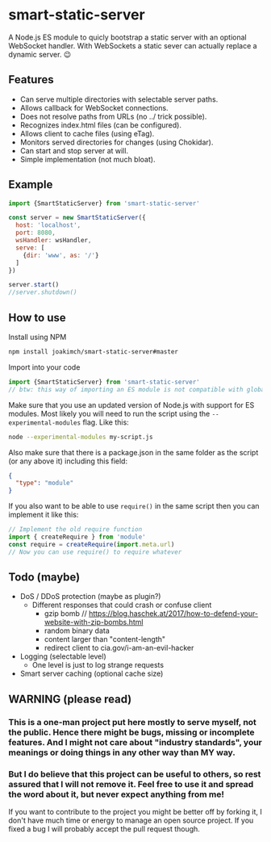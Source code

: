 # smart-static-server

A Node.js ES module to quicly bootstrap a static server 
with an optional WebSocket handler. With WebSockets a static sever
can actually replace a dynamic server. 😉

## Features
* Can serve multiple directories with selectable server paths.
* Allows callback for WebSocket connections.
* Does not resolve paths from URLs (no ../ trick possible).
* Recognizes index.html files (can be configured).
* Allows client to cache files (using eTag).
* Monitors served directories for changes (using Chokidar).
* Can start and stop server at will.
* Simple implementation (not much bloat).

## Example
```js
import {SmartStaticServer} from 'smart-static-server'

const server = new SmartStaticServer({
  host: 'localhost',
  port: 8080,
  wsHandler: wsHandler, 
  serve: [
    {dir: 'www', as: '/'}
  ]
})

server.start()
//server.shutdown()
```
## How to use

Install using NPM
```bash
npm install joakimch/smart-static-server#master
```
Import into your code
```js
import {SmartStaticServer} from 'smart-static-server'
// btw: this way of importing an ES module is not compatible with globally installed ES modules for some reason
```
Make sure that you use an updated version of Node.js with support for ES modules. Most likely you will need to run the script using the `--experimental-modules` flag. Like this:
```bash
node --experimental-modules my-script.js
```
Also make sure that there is a package.json in the same folder as the script (or any above it) including this field:
```json
{
  "type": "module"
}
```
If you also want to be able to use `require()` in the same script then you can implement it like this:
```js
// Implement the old require function
import { createRequire } from 'module'
const require = createRequire(import.meta.url)
// Now you can use require() to require whatever
```

## Todo (maybe)
* DoS / DDoS protection (maybe as plugin?)
  * Different responses that could crash or confuse client
    * gzip bomb // https://blog.haschek.at/2017/how-to-defend-your-website-with-zip-bombs.html
    * random binary data
    * content larger than "content-length"
    * redirect client to cia.gov/i-am-an-evil-hacker
* Logging (selectable level)
  * One level is just to log strange requests
* Smart server caching (optional cache size)

## WARNING (please read)

### This is a one-man project put here mostly to serve myself, not the public. Hence there might be bugs, missing or incomplete features. And I might not care about "industry standards", your meanings or doing things in any other way than MY way.

### But I do believe that this project can be useful to others, so rest assured that I will not remove it. Feel free to use it and spread the word about it, but never expect anything from me!

If you want to contribute to the project you might be better off by forking it, I don't have much time or energy to manage an open source project. If you fixed a bug I will probably accept the pull request though.
